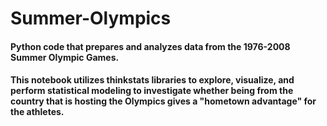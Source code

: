 # Summer-Olympics

#### Python code that prepares and analyzes data from the 1976-2008 Summer Olympic Games. 

#### This notebook utilizes thinkstats libraries to explore, visualize, and perform statistical modeling to investigate whether being from the country that is hosting the Olympics gives a "hometown advantage" for the athletes.
